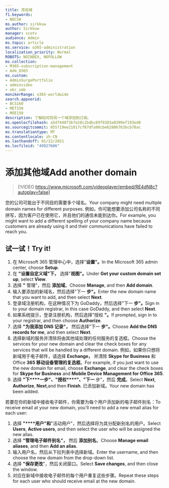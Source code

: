 ```yaml
---
title: 添加域
f1.keywords:
- NOCSH
ms.author: sirkkuw
author: Sirkkuw
manager: scotv
audience: Admin
ms.topic: article
ms.service: o365-administration
localization_priority: Normal
ROBOTS: NOINDEX, NOFOLLOW
ms.collection:
- M365-subscription-management
- Adm_O365
ms.custom:
- AdminSurgePortfolio
- adminvideo
- okr_smb
monikerRange: o365-worldwide
search.appverid:
- BCS160
- MET150
- MOE150
description: 了解如何将另一个域添加到订阅。
ms.openlocfilehash: a5df440f3b7e28c2bdbc69f9383a8399ef193ed0
ms.sourcegitcommit: 855719ee21017cf87dfa98cbe62806763bcb78ac
ms.translationtype: MT
ms.contentlocale: zh-CN
ms.lasthandoff: 01/22/2021
ms.locfileid: "49927606"
---
```

# <a name="add-another-domain"></a><span data-ttu-id="8633b-103">添加其他域</span><span class="sxs-lookup"><span data-stu-id="8633b-103">Add another domain</span></span>

> [!VIDEO https://www.microsoft.com/videoplayer/embed/RE4dN8c?autoplay=false]

<span data-ttu-id="8633b-104">您的公司可能出于不同目的需要多个域名。</span><span class="sxs-lookup"><span data-stu-id="8633b-104">Your company might need multiple domain names for different purposes.</span></span> <span data-ttu-id="8633b-105">例如，你可能想要添加公司名称的不同拼写，因为客户已在使用它，并且他们的通信未能到达你。</span><span class="sxs-lookup"><span data-stu-id="8633b-105">For example, you might want to add a different spelling of your company name because customers are already using it and their communications have failed to reach you.</span></span>

## <a name="try-it"></a><span data-ttu-id="8633b-106">试一试！</span><span class="sxs-lookup"><span data-stu-id="8633b-106">Try it!</span></span>

1. <span data-ttu-id="8633b-107">在 Microsoft 365 管理中心中，选择"**设置"。**</span><span class="sxs-lookup"><span data-stu-id="8633b-107">In the Microsoft 365 admin center, choose **Setup**.</span></span>
1. <span data-ttu-id="8633b-108">在 **"设置自定义域"下，** 选择"**视图"。**</span><span class="sxs-lookup"><span data-stu-id="8633b-108">Under **Get your custom domain set up**, select **View**.</span></span>
1. <span data-ttu-id="8633b-109">选择 **"** 管理"，然后 **添加域**。</span><span class="sxs-lookup"><span data-stu-id="8633b-109">Choose **Manage**, and then **Add domain**.</span></span>
1. <span data-ttu-id="8633b-110">输入要添加的新域名，然后选择"下一 **步"。**</span><span class="sxs-lookup"><span data-stu-id="8633b-110">Enter the new domain name that you want to add, and then select **Next**.</span></span>
1. <span data-ttu-id="8633b-111">登录域注册机构，在这种情况下为 GoDaddy，然后选择"下一 **步"。**</span><span class="sxs-lookup"><span data-stu-id="8633b-111">Sign in to your domain registrar, in this case GoDaddy, and then select **Next**.</span></span>
1. <span data-ttu-id="8633b-112">如果系统提示，登录注册机构，然后选择"授权 **"。**</span><span class="sxs-lookup"><span data-stu-id="8633b-112">If prompted, sign in to your registrar, and then choose **Authorize**.</span></span>
1. <span data-ttu-id="8633b-113">选择 **"为我添加 DNS 记录"，** 然后选择"下一 **步"。**</span><span class="sxs-lookup"><span data-stu-id="8633b-113">Choose **Add the DNS records for me**, and then select **Next**.</span></span>
1. <span data-ttu-id="8633b-114">选择新域的服务并清除将由其他域处理的任何服务的复选框。</span><span class="sxs-lookup"><span data-stu-id="8633b-114">Choose the services for your new domain and clear the check boxes for any services that will be handled by a different domain.</span></span> <span data-ttu-id="8633b-115">例如，如果你只想将新域用于电子邮件，请选择 **Exchange，** 并清除 **Skype for Business** 和 Office **365 移动设备管理的复选框**。</span><span class="sxs-lookup"><span data-stu-id="8633b-115">For example, if you just want to use the new domain for email, choose **Exchange**, and clear the check boxes for **Skype for Business** and **Mobile Device Management for Office 365**.</span></span>
1. <span data-ttu-id="8633b-116">选择 **"下\*\*\*\*一步"、"授权\*\*\*\*"、"下一** 步"，然后 **完成**。</span><span class="sxs-lookup"><span data-stu-id="8633b-116">Select **Next**, **Authorize**, **Next**,and then **Finish**.</span></span> <span data-ttu-id="8633b-117">已添加新域。</span><span class="sxs-lookup"><span data-stu-id="8633b-117">Your new domain has been added.</span></span>

<span data-ttu-id="8633b-118">若要在你的新域中接收电子邮件，你需要为每个用户添加新的电子邮件别名：</span><span class="sxs-lookup"><span data-stu-id="8633b-118">To receive email at your new domain, you'll need to add a new email alias for each user:</span></span>

1. <span data-ttu-id="8633b-119">选择 **"\*\*\*\*用户"和**"活动用户"，然后选择将为其分配新别名的用户。</span><span class="sxs-lookup"><span data-stu-id="8633b-119">Select **Users**, **Active users**, and then select the user who will be assigned the new alias.</span></span>
1. <span data-ttu-id="8633b-120">选择 **"管理电子邮件别名"，** 然后 **添加别名**。</span><span class="sxs-lookup"><span data-stu-id="8633b-120">Choose **Manage email aliases**, and then **Add an alias**.</span></span>
1. <span data-ttu-id="8633b-121">输入用户名，然后从下拉列表中选择新域。</span><span class="sxs-lookup"><span data-stu-id="8633b-121">Enter the username, and then choose the new domain from the drop-down list.</span></span>
1. <span data-ttu-id="8633b-122">选择 **"保存更改**"，然后关闭窗口。</span><span class="sxs-lookup"><span data-stu-id="8633b-122">Select **Save changes**, and then close the window.</span></span>
1. <span data-ttu-id="8633b-123">对应在新域中接收电子邮件的每个用户重复这些步骤。</span><span class="sxs-lookup"><span data-stu-id="8633b-123">Repeat these steps for each user who should receive email at the new domain.</span></span>